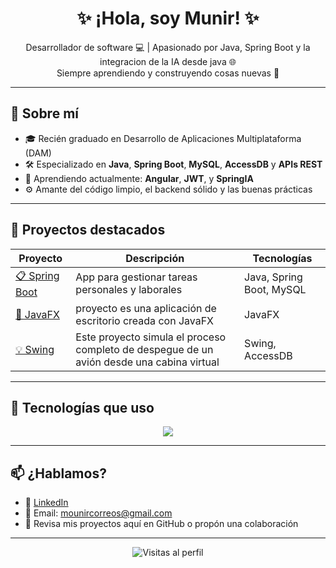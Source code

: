 <h1 align="center">✨ ¡Hola, soy Munir! ✨</h1>

<p align="center">
  Desarrollador de software 💻 | Apasionado por Java, Spring Boot y la integracion de la IA desde java 🌐  
  <br>
  Siempre aprendiendo y construyendo cosas nuevas 🚀
</p>

---

## 🧠 Sobre mí

- 🎓 Recién graduado en Desarrollo de Aplicaciones Multiplataforma (DAM)
- 🛠️ Especializado en **Java**, **Spring Boot**, **MySQL**, **AccessDB** y **APIs REST**
- 🌱 Aprendiendo actualmente: **Angular**, **JWT**, y **SpringIA**
- ⚙️ Amante del código limpio, el backend sólido y las buenas prácticas

---

## 🚀 Proyectos destacados

| Proyecto | Descripción | Tecnologías |
|---------|-------------|-------------|
| [📋 Spring Boot](https://github.com/MunirEm/BootApiRestandMysql) | App para gestionar tareas personales y laborales | Java, Spring Boot, MySQL |
| [🔐 JavaFX](https://github.com/MunirEm/javaFx) | proyecto es una aplicación de escritorio creada con JavaFX | JavaFX |
| [💡 Swing](https://github.com/MunirEm/control_vuelo) | Este proyecto simula el proceso completo de despegue de un avión desde una cabina virtual | Swing, AccessDB |

---

## 🧰 Tecnologías que uso

<div align="center">
  <img src="https://skillicons.dev/icons?i=java,spring,js,ts,mysql,git,html,css" />
</div>

---

## 📫 ¿Hablamos?

- 💼 [LinkedIn](linkedin.com/in/munir-em-4503bb30b)
- 📧 Email: mounircorreos@gmail.com  
- 🐙 Revisa mis proyectos aquí en GitHub o propón una colaboración

---

<p align="center">
  <img src="https://komarev.com/ghpvc/?username=tuusuario&style=flat-square&color=blue" alt="Visitas al perfil"/>
</p>
